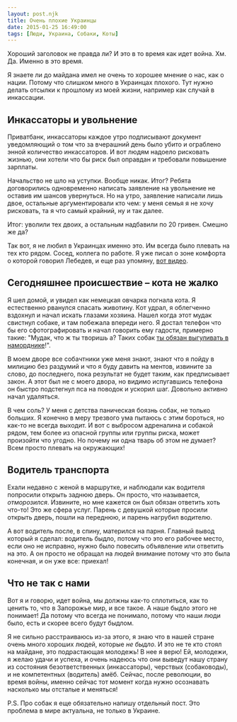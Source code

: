 ```yaml
---
layout: post.njk
title: Очень плохие Украинцы
date: 2015-01-25 16:49:00
tags: [Люди, Украина, Собаки, Коты]
---
```


Хороший заголовок не правда ли? И это в то время как идет война. Хм. Да. Именно в это время.

Я знаете ли до майдана имел не очень то хорошее мнение о нас, как о нации. Потому что слишком много в Украинцах плохого. Тут нужно делать отсылки к прошлому из моей жизни, например как случай в инкассации.

## Инкассаторы и увольнение

Приватбанк, инкассаторы каждое утро подписывают документ уведомляющий о том что за вчерашний день было убито и ограблено энной количество инкассаторов. И вот людям надоело рисковать жизнью, они хотели что бы риск был оправдан и требовали повышение зарплаты. 

Начальство не шло на уступки. Вообще никак. Итог? Ребята договорились одновременно написать заявление на увольнение не оставив им шансов увернуться. Но на утро, заявление написали лишь двое, остальные аргументировали кто чем: у меня семья я не хочу рисковать, та я что самый крайний, ну и так далее. 

Итог: уволили тех двоих, а остальным надбавили по 20 гривен. Смешно же да?

Так вот, я не любил в Украинцах именно это. Им всегда было плевать на тех кто рядом. Сосед, коллега по работе. Я уже писал о зоне комфорта о которой говорил Лебедев, и еще раз упомяну, [вот видео](https://www.youtube.com/watch?v=mu0UwQdsnjk).

## Сегодняшнее происшествие – кота не жалко

Я шел домой, и увидел как немецкая овчарка погнала кота. Я естественно рванулся спасать животину. Кот удрал, я облегченно вздохнул и начал искать глазами хозяина. Нашел когда этот мудак свистнул собаке, и там побежала впереди него. Я достал телефон что бы его сфотографировать и начал говорить ему гадости, примерно такие: "Мудак, что ж ты творишь а? Таких собак [ты обязан выгуливать в наморднике](http://www.yurist.kharkov.ua/blogs/blog-dlja-vseh/vygulivanie-zhilcami-sobak-bez-namordnikov-i-povodkov-otvetstvenost-predusmotrenaja-dlja-hozjaev-sobak-v-sluchae-nenadlezhashego-povedenija-sobak.html)!".

В моем дворе все собачтники уже меня знают, знают что я пойду в милицию без раздумий и что я буду давить на ментов, извините за слово, до последнего, пока результат не будет таким, как предписывает закон. А этот был не с моего двора, но видимо испугавшись телефона он быстро подстегнул пса на поводок и ускорил шаг. Довольно активно начал удаляться.

В чем соль? У меня с детства паническая боязнь собак, не только больших. Я конечно в меру трезвого ума пытаюсь с этим бороться, но как-то не всегда выходит. И вот с выбросом адреналина и собакой рядом, тем более из опасной группы или группы риска, может произойти что угодно. Но почему ни одна тварь об этом не думает? Всем просто плевать на окружающих!

## Водитель транспорта

Ехали недавно с женой в маршрутке, и наблюдали как водителя попросили открыть заднюю дверь. Он просто, что называется, *отморозился*. Извините, но мне кажется он был обязан ответить хоть что-то! Это же сфера услуг. Парень с девушкой которые просили открыть дверь, пошли на переднюю, и парень нагрубил водителю.

А вот водитель после, в спину, матерился на парня. Главный вывод который я сделал: водитель быдло, потому что это его рабочее место, если оно не исправно, нужно было повесить объявление или ответить на это. А он просто не обращал на людей внимание потому что это была конечная, и он уже все: приехал!

## Что не так с нами

Вот я и говорю, идет война, мы должны как-то сплотиться, как то ценить то, что в Запорожье мир, и все такое. А наше быдло этого не понимает! Да потому что всегда не понимало, потому что наши люди было, есть и скорее всего будут быдлом.

Я не сильно расстраиваюсь из-за этого, я знаю что в нашей стране очень много хороших людей, которые *не быдло*. И это не те кто стоял на майдане, это подрастающая молодежь! В нее я верю! Ей, молодежи, я желаю удачи и успеха, и очень надеюсь что они выведут нашу страну из состояния безответственных (инкассаторы), черствых (собаководы), и не компетентных (водитель) амёб. Сейчас, после революции, во время войны, именно сейчас тот момент когда нужно осознавать насколько мы отсталые и меняться!

P.S. Про собак я еще обязательно напишу отдельный пост. Это проблема в мире актуальна, не только в Украине.
